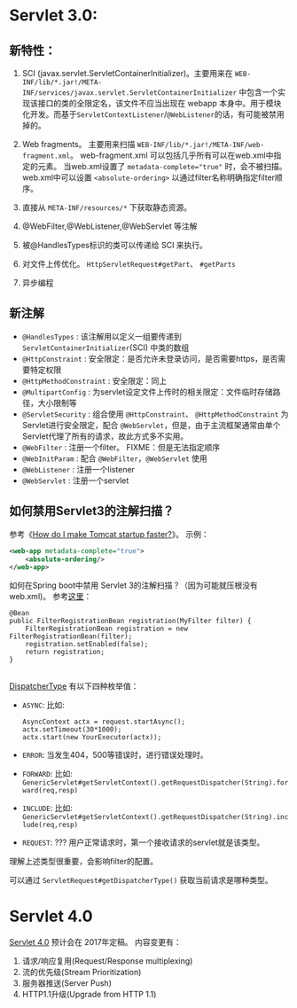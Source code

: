 
# Servlet 3.0:



## 新特性：

1. SCI (javax.servlet.ServletContainerInitializer)。主要用来在 `WEB-INF/lib/*.jar!/META-INF/services/javax.servlet.ServletContainerInitializer`
    中包含一个实现该接口的类的全限定名，该文件不应当出现在 webapp 本身中。用于模块化开发。而基于`ServletContextListener`/`@WebListener`的话，有可能被禁用掉的。

1. Web fragments。 主要用来扫描 `WEB-INF/lib/*.jar!/META-INF/web-fragment.xml`。
     web-fragment.xml 可以包括几乎所有可以在web.xml中指定的元素。
     当web.xml设置了 `metadata-complete="true"` 时，会不被扫描。
     web.xml中可以设置 `<absolute-ordering>` 以通过filter名称明确指定filter顺序。

1. 直接从 `META-INF/resources/*` 下获取静态资源。
1. @WebFilter,@WebListener,@WebServlet 等注解
1. 被@HandlesTypes标识的类可以传递给 SCI 来执行。
1. 对文件上传优化。 `HttpServletRequest#getPart`、 `#getParts`
1. 异步编程

## 新注解
* `@HandlesTypes` : 该注解用以定义一组要传递到 `ServletContainerInitializer`(SCI) 中类的数组
* `@HttpConstraint` : 安全限定：是否允许未登录访问，是否需要https，是否需要特定权限
* `@HttpMethodConstraint` : 安全限定：同上
* `@MultipartConfig` : 为servlet设定文件上传时的相关限定：文件临时存储路径，大小限制等
* `@ServletSecurity` : 组合使用 `@HttpConstraint`、 `@HttpMethodConstraint` 为Servlet进行安全限定，配合 `@WebServlet`，但是，由于主流框架通常由单个Servlet代理了所有的请求，故此方式多不实用。
* `@WebFilter` : 注册一个filter。 FIXME：但是无法指定顺序
* `@WebInitParam` : 配合 `@WebFilter`，`@WebServlet` 使用
* `@WebListener` : 注册一个listener
* `@WebServlet` : 注册一个servlet

## 如何禁用Servlet3的注解扫描？
参考《[How do I make Tomcat startup faster?](https://wiki.apache.org/tomcat/HowTo/FasterStartUp)》。
示例：

```xml
<web-app metadata-complete="true">
    <absolute-ordering/>
</web-app>
```

如何在Spring boot中禁用 Servlet 3的注解扫描？（因为可能就压根没有web.xml)。
参考[这里](http://docs.spring.io/spring-boot/docs/1.4.1.RELEASE/reference/htmlsingle/#howto-disable-registration-of-a-servlet-or-filter)：

```
@Bean
public FilterRegistrationBean registration(MyFilter filter) {
    FilterRegistrationBean registration = new FilterRegistrationBean(filter);
    registration.setEnabled(false);
    return registration;
}
```

## 
[DispatcherType](http://docs.oracle.com/javaee/6/api/javax/servlet/DispatcherType.html) 有以下四种枚举值：

* `ASYNC`: 比如:

    ```
    AsyncContext actx = request.startAsync();  
    actx.setTimeout(30*1000);  
    actx.start(new YourExecutor(actx));  
    ```

* `ERROR`:  当发生404，500等错误时，进行错误处理时。 
* `FORWARD`: 比如:  `GenericServlet#getServletContext().getRequestDispatcher(String).forward(req,resp)` 
* `INCLUDE`: 比如: `GenericServlet#getServletContext().getRequestDispatcher(String).include(req,resp)` 
* `REQUEST`: ??? 用户正常请求时，第一个接收请求的servlet就是该类型。

理解上述类型很重要，会影响filter的配置。

可以通过 `ServletRequest#getDispatcherType()` 获取当前请求是哪种类型。


# Servlet 4.0
[Servlet 4.0](https://jcp.org/en/jsr/detail?id=369) 预计会在 2017年定稿。 内容变更有：

1. 请求/响应复用(Request/Response multiplexing)
1. 流的优先级(Stream Prioritization)
1. 服务器推送(Server Push)
1. HTTP1.1升级(Upgrade from HTTP 1.1)
